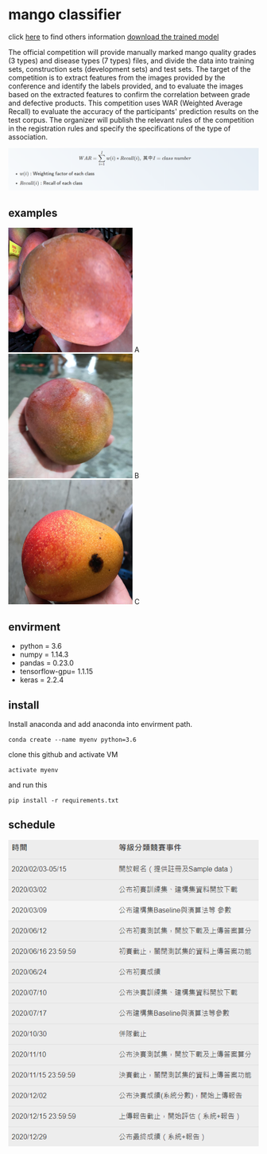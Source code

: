 # mango classifier
 

click [here](https://aidea-web.tw/aicup_mango) to find others information
[download the trained model](https://drive.google.com/file/d/1qOAhBDLqK-Q88h1xPamhQ2EAa-u8azGj/view?usp=sharing)

The official competition will provide manually marked mango quality grades (3 types) and disease types (7 types) files, and divide the data into training sets, construction sets (development sets) and test sets. The target of the competition is to extract features from the images provided by the conference and identify the labels provided, and to evaluate the images based on the extracted features to confirm the correlation between grade and defective products. This competition uses WAR (Weighted Average Recall) to evaluate the accuracy of the participants' prediction results on the test corpus. The organizer will publish the relevant rules of the competition in the registration rules and specify the specifications of the type of association.
<div align=center><img src="https://github.com/kaede10263/mango/blob/master/others/score.png"/></div>

## examples
<img width="250" height="250" src="https://github.com/kaede10263/mango/blob/master/data/C1-P1_Dev/00033.jpg"/> A <img width="250" height="250" src="https://github.com/kaede10263/mango/blob/master/data/C1-P1_Dev/00027.jpg"/> B <img width="250" height="250" src="https://github.com/kaede10263/mango/blob/master/data/C1-P1_Dev/00051.jpg"/> C 

## envirment
*   python = 3.6
*   numpy = 1.14.3
*   pandas = 0.23.0
*   tensorflow-gpu= 1.1.15
*   keras = 2.2.4

## install
Install anaconda and add anaconda into envirment path.
```
conda create --name myenv python=3.6
```

clone this github and activate VM
```
activate myenv
```

and run this 

``` 
pip install -r requirements.txt
``` 

## schedule
<div align=center><img src="https://github.com/kaede10263/mango/blob/master/others/schedule.png"/></div>

